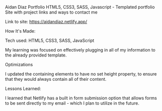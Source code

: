 Aidan Diaz Portfolio
HTML5, CSS3, SASS, Javascript - Templated portfolio Site with project links and ways to contact me

Link to site: https://aidandiaz.netlify.app/

How It's Made:

Tech used: HTML5, CSS3, SASS, JavaScript

My learning was focused on effectively plugging in all of my information to the already provided template.

Optimizations

I updated the containing elements to have no set height property, to ensure that they would always contain all of their content.

Lessons Learned:

I learned that Netlify has a built in form submission option that allows forms to be sent directly to my email - which I plan to utilize in the future. 
